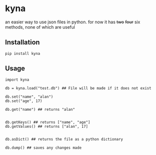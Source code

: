 # kyna
 
an easier way to use json files in python. for now it has ~~two~~ ~~four~~ six methods, none of which are useful
 
## Installation

```Py
pip install kyna
```

## Usage

```Py 
import kyna

db = kyna.load("test.db") ## File will be made if it does not exist

db.set("name", "alan")
db.set("age", 17)

db.get("name") ## returns "alan"


db.getKeys() ## returns ["name", "age"]
db.getValues() ## returns ["alan", 17]


db.asDict() ## returns the file as a python dictionary

db.dump() ## saves any changes made
```
